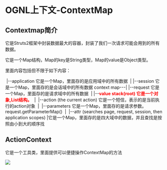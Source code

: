 # OGNL上下文-ContextMap

## Contextmap简介

它是Struts2框架中封装数据最大的容器，封装了我们一次请求可能会用到的所有数据。

它是一个Map结构，Map的key是String类型，Map的value是Object类型。

里面内容包括但不限于如下内容：

​                          |--application    它是一个Map，里面存的是应用域中的所有数据
​                          |
​                          |--session     它是一个Map，里面存的是会话域中的所有数据
context map---|
​                          |--request   它是一个Map，里面存的是请求域中的所有数据
​                          |
​                          |--**<font color=red>value stack(root)   它是一个对象,List结构。</font>**
​                          |
​                          |--action (the current action)   它是一个短信，表示的是当前执行的action对象
​                          |
​                          |--parameters   它是一个Map，里面存的是请求参数。request.getParameterMap()
​                          |
​                          |--attr (searches page, request, session, then application scopes) 
​                          |它是一个Map，里面存的是四大域中的数据，并且查找是按照由小到大的顺序找

## ActionContext

它是一个工具类，里面提供可以便捷操作ContextMap的方法

![](D:\BaiduYunDownload\2018struts2资料\day3_struts\资料\无标题1.png)